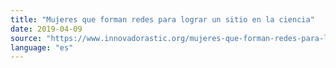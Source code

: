 ```yaml
---
title: "Mujeres que forman redes para lograr un sitio en la ciencia"
date: 2019-04-09
source: "https://www.innovadorastic.org/mujeres-que-forman-redes-para-lograr-un-sitio-en-la-ciencia/"
language: "es"
---
```




